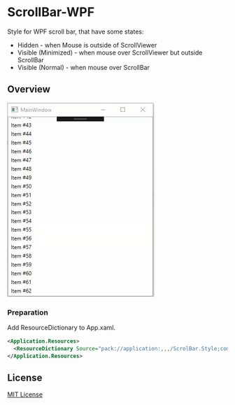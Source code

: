 # ScrollBar-WPF
Style for WPF scroll bar, that have some states:
 * Hidden - when Mouse is outside of ScrollViewer
 * Visible (Minimized) - when mouse over ScrollViewer but outside ScrollBar
 * Visible (Normal) - when mouse over ScrollBar
 
## Overview

![](Files/Presentation.gif)

### Preparation

Add ResourceDictionary to App.xaml.

```xml
<Application.Resources>
  <ResourceDictionary Source="pack://application:,,,/ScrolBar.Style;component/Dictionary.xaml"/>
</Application.Resources>
```

## License

[MIT License](LICENCE)
